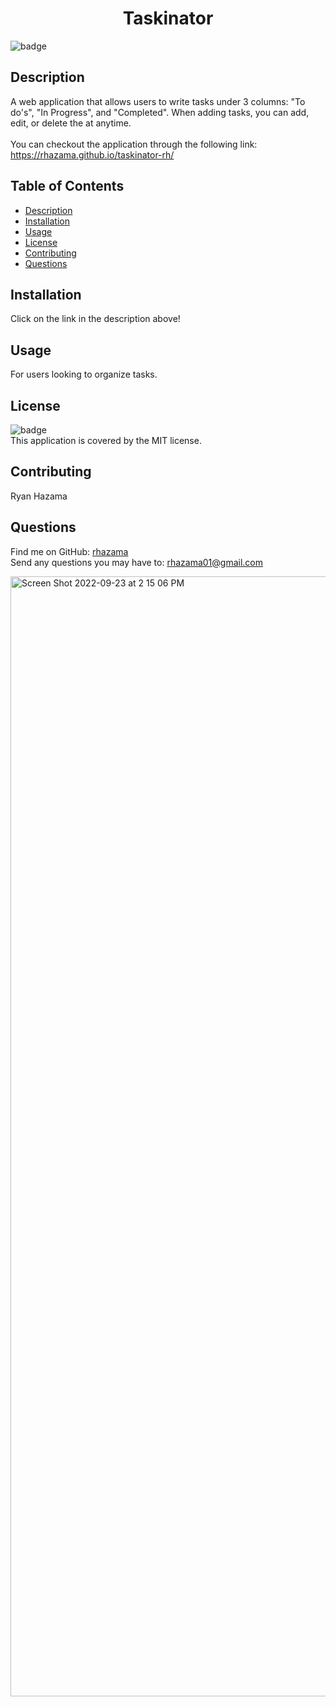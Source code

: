 <h1 align="center">Taskinator</h1>

![badge](https://img.shields.io/badge/license-MIT-brightgreen)<br />
## Description
A web application that allows users to write tasks under 3 columns: "To do's", "In Progress", and "Completed". When adding tasks, you can add, edit, or delete the at anytime.
<br />
<br />
You can checkout the application through the following link: https://rhazama.github.io/taskinator-rh/

## Table of Contents
- [Description](#description)
- [Installation](#installation)
- [Usage](#usage)
- [License](#license)
- [Contributing](#contributing)
- [Questions](#questions)
## Installation
Click on the link in the description above!

## Usage
For users looking to organize tasks.

## License
![badge](https://img.shields.io/badge/license-MIT-brightgreen)
<br />
This application is covered by the MIT license.
## Contributing
Ryan Hazama

## Questions
Find me on GitHub: [rhazama](https://github.com/rhazama)<br />
Send any questions you may have to: rhazama01@gmail.com<br />

<img width="1792" alt="Screen Shot 2022-09-23 at 2 15 06 PM" src="https://user-images.githubusercontent.com/88352747/192058268-7ce0e117-58a3-4f87-b09f-703bff250af8.png">

